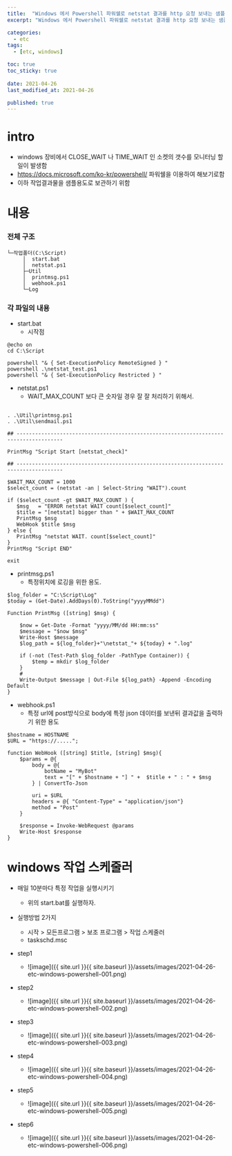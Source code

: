 ```yaml
---
title:  "Windows 에서 Powershell 파워쉘로 netstat 결과를 http 요청 보내는 샘플"
excerpt: "Windows 에서 Powershell 파워쉘로 netstat 결과를 http 요청 보내는 샘플"

categories:
  - etc
tags:
  - [etc, windows]

toc: true
toc_sticky: true
 
date: 2021-04-26
last_modified_at: 2021-04-26

published: true
---
```


# intro
* windows 장비에서 CLOSE_WAIT 나 TIME_WAIT 인 소켓의 갯수를 모니터닝 할 일이 발생함
* https://docs.microsoft.com/ko-kr/powershell/ 파워쉘을 이용하여 해보기로함
* 이하 작업결과물을 샘플용도로 보관하기 위함

# 내용
### 전체 구조
```
└─작업폴더(C:\Script)
     │  start.bat
     │  netstat.ps1
     ├─Util
     │  printmsg.ps1
     │  webhook.ps1
     └─Log
```

### 각 파일의 내용
* start.bat
    * 시작점

```dos
@echo on
cd C:\Script

powershell "& { Set-ExecutionPolicy RemoteSigned } "
powershell .\netstat_test.ps1
powershell "& { Set-ExecutionPolicy Restricted } "
```

* netstat.ps1
    * WAIT_MAX_COUNT 보다 큰 숫자일 경우 잘 잘 처리하기 위해서.

```dos

. .\Util\printmsg.ps1
. .\Util\sendmail.ps1

## -------------------------------------------------------------------------------------

PrintMsg "Script Start [netstat_check]"

## -------------------------------------------------------------------------------------

$WAIT_MAX_COUNT = 1000
$select_count = (netstat -an | Select-String "WAIT").count

if ($select_count -gt $WAIT_MAX_COUNT ) {
   $msg   = "ERROR netstat WAIT count[$select_count]"
   $title = "[netstat] bigger than " + $WAIT_MAX_COUNT
   PrintMsg $msg
   WebHook $title $msg
} else {
   PrintMsg "netstat WAIT. count[$select_count]"
}
PrintMsg "Script END"

exit
```

* printmsg.ps1
    * 특정위치에 로깅을 위한 용도.

```dos
$log_folder = "C:\Script\Log"
$today = (Get-Date).AddDays(0).ToString("yyyyMMdd")

Function PrintMsg ([string] $msg) {

	$now = Get-Date -Format "yyyy/MM/dd HH:mm:ss"
	$message = "$now $msg"
	Write-Host $message
	$log_path = ${log_folder}+"\netstat_"+ ${today} + ".log"

	if (-not (Test-Path $log_folder -PathType Container)) {
		$temp = mkdir $log_folder
	}
	# 
	Write-Output $message | Out-File ${log_path} -Append -Encoding Default
}

```

* webhook.ps1
    * 특정 url에 post방식으로 body에 특정 json 데이터를 보낸뒤 결과값을 출력하기 위한 용도

```dos
$hostname = HOSTNAME
$URL = "https://.....";

function WebHook ([string] $title, [string] $msg){
	$params = @{
		body = @{
			botName = "MyBot"
			text = "[" + $hostname + "] " +  $title + " : " + $msg
		} | ConvertTo-Json

		uri = $URL
		headers = @{ "Content-Type" = "application/json"}
		method = "Post"
	}

	$response = Invoke-WebRequest @params
	Write-Host $response
}
```

# windows 작업 스케줄러 
* 매일 10분마다 특정 작업을 실행시키기
    * 위의 start.bat를 실행하자.
* 실행방법 2가지
    * 시작 > 모든프로그램 > 보조 프로그램 > 작업 스케줄러 
    * taskschd.msc

* step1
	* ![image]({{ site.url }}{{ site.baseurl }}/assets/images/2021-04-26-etc-windows-powershell-001.png)
* step2
	* ![image]({{ site.url }}{{ site.baseurl }}/assets/images/2021-04-26-etc-windows-powershell-002.png)
* step3
	* ![image]({{ site.url }}{{ site.baseurl }}/assets/images/2021-04-26-etc-windows-powershell-003.png)
* step4
	* ![image]({{ site.url }}{{ site.baseurl }}/assets/images/2021-04-26-etc-windows-powershell-004.png)
* step5
	* ![image]({{ site.url }}{{ site.baseurl }}/assets/images/2021-04-26-etc-windows-powershell-005.png)
* step6
	* ![image]({{ site.url }}{{ site.baseurl }}/assets/images/2021-04-26-etc-windows-powershell-006.png)

